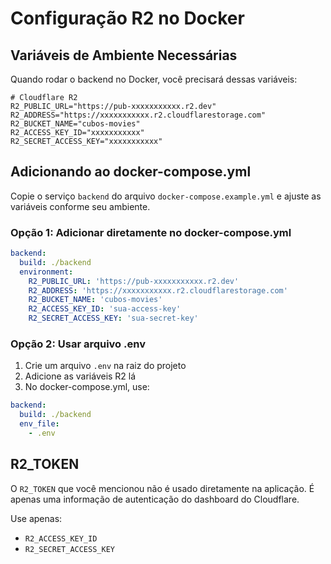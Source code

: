 # Configuração R2 no Docker

## Variáveis de Ambiente Necessárias

Quando rodar o backend no Docker, você precisará dessas variáveis:

```env
# Cloudflare R2
R2_PUBLIC_URL="https://pub-xxxxxxxxxxx.r2.dev"
R2_ADDRESS="https://xxxxxxxxxxx.r2.cloudflarestorage.com"
R2_BUCKET_NAME="cubos-movies"
R2_ACCESS_KEY_ID="xxxxxxxxxxx"
R2_SECRET_ACCESS_KEY="xxxxxxxxxxx"
```

## Adicionando ao docker-compose.yml

Copie o serviço `backend` do arquivo `docker-compose.example.yml` e ajuste as variáveis conforme seu ambiente.

### Opção 1: Adicionar diretamente no docker-compose.yml

```yaml
backend:
  build: ./backend
  environment:
    R2_PUBLIC_URL: 'https://pub-xxxxxxxxxxx.r2.dev'
    R2_ADDRESS: 'https://xxxxxxxxxxx.r2.cloudflarestorage.com'
    R2_BUCKET_NAME: 'cubos-movies'
    R2_ACCESS_KEY_ID: 'sua-access-key'
    R2_SECRET_ACCESS_KEY: 'sua-secret-key'
```

### Opção 2: Usar arquivo .env

1. Crie um arquivo `.env` na raiz do projeto
2. Adicione as variáveis R2 lá
3. No docker-compose.yml, use:

```yaml
backend:
  build: ./backend
  env_file:
    - .env
```

## R2_TOKEN

O `R2_TOKEN` que você mencionou não é usado diretamente na aplicação. É apenas uma informação de autenticação do dashboard do Cloudflare.

Use apenas:

- `R2_ACCESS_KEY_ID`
- `R2_SECRET_ACCESS_KEY`
